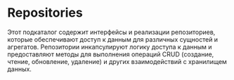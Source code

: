 # Repositories

Этот подкаталог содержит интерфейсы и реализации репозиториев, которые обеспечивают доступ к данным для различных сущностей и агрегатов. Репозитории инкапсулируют логику доступа к данным и предоставляют методы для выполнения операций CRUD (создание, чтение, обновление, удаление) и других взаимодействий с хранилищем данных.

